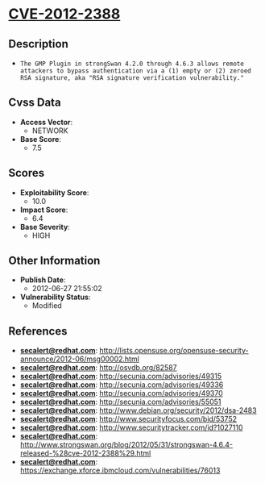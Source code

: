 
# [CVE-2012-2388](http://lists.opensuse.org/opensuse-security-announce/2012-06/msg00002.html)

## Description

- `The GMP Plugin in strongSwan 4.2.0 through 4.6.3 allows remote attackers to bypass authentication via a (1) empty or (2) zeroed RSA signature, aka "RSA signature verification vulnerability."`

## Cvss Data

- **Access Vector**:
  - NETWORK
- **Base Score**:
  - 7.5

## Scores

- **Exploitability Score**:
  - 10.0
- **Impact Score**:
  - 6.4
- **Base Severity**:
  - HIGH

## Other Information

- **Publish Date**:
  - 2012-06-27 21:55:02
- **Vulnerability Status**:
  - Modified

## References

- **secalert@redhat.com**: http://lists.opensuse.org/opensuse-security-announce/2012-06/msg00002.html
- **secalert@redhat.com**: http://osvdb.org/82587
- **secalert@redhat.com**: http://secunia.com/advisories/49315
- **secalert@redhat.com**: http://secunia.com/advisories/49336
- **secalert@redhat.com**: http://secunia.com/advisories/49370
- **secalert@redhat.com**: http://secunia.com/advisories/55051
- **secalert@redhat.com**: http://www.debian.org/security/2012/dsa-2483
- **secalert@redhat.com**: http://www.securityfocus.com/bid/53752
- **secalert@redhat.com**: http://www.securitytracker.com/id?1027110
- **secalert@redhat.com**: http://www.strongswan.org/blog/2012/05/31/strongswan-4.6.4-released-%28cve-2012-2388%29.html
- **secalert@redhat.com**: https://exchange.xforce.ibmcloud.com/vulnerabilities/76013
